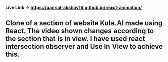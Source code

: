 **Live Link -> https://bansal-akshay19.github.io/react-animation/**
## Clone of a section of website Kula.AI made using React. The video shown changes according to the section that is in view. I have used react intersection observer and Use In View to achieve this.


 
